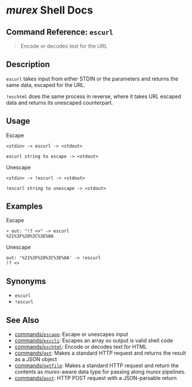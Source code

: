 # _murex_ Shell Docs

## Command Reference: `escurl`

> Encode or decodes text for the URL

## Description

`escurl` takes input from either STDIN or the parameters and returns the same
data, escaped for the URL.

`!eschtml` does the same process in reverse, where it takes URL escaped data
and returns its unescaped counterpart.

## Usage

Escape

    <stdin> -> escurl -> <stdout>
    
    escurl string to escape -> <stdout>
    
Unescape

    <stdin> -> !escurl -> <stdout>
    
    !escurl string to unescape -> <stdout>

## Examples

Escape

    » out: "!? <>" -> escurl
    %21%3F%20%3C%3E%0A 
    
Unescape

    out: '%21%3F%20%3C%3E%0A' -> !escurl
    !? <>

## Synonyms

* `escurl`
* `!escurl`


## See Also

* [commands/`escape`](../commands/escape.md):
  Escape or unescapes input 
* [commands/`esccli`](../commands/esccli.md):
  Escapes an array so output is valid shell code
* [commands/`eschtml`](../commands/eschtml.md):
  Encode or decodes text for HTML
* [commands/`get`](../commands/get.md):
  Makes a standard HTTP request and returns the result as a JSON object
* [commands/`getfile`](../commands/getfile.md):
  Makes a standard HTTP request and return the contents as _murex_-aware data type for passing along _murex_ pipelines.
* [commands/`post`](../commands/post.md):
  HTTP POST request with a JSON-parsable return